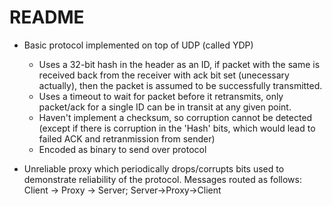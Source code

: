 # README

- Basic protocol implemented on top of UDP (called YDP)
    - Uses a 32-bit hash in the header as an ID, if packet with the same is received back from the receiver with ack bit set (unecessary actually), then the packet is assumed to be successfully transmitted.
    - Uses a timeout to wait for packet before it retransmits, only packet/ack for a single ID can be in transit at any given point.
    - Haven't implement a checksum, so corruption cannot be detected (except if there is corruption in the 'Hash' bits, which would lead to failed ACK and retranmission from sender)
    - Encoded as binary to send over protocol

- Unreliable proxy which periodically drops/corrupts bits used to demonstrate reliability of the protocol. Messages routed as follows: Client -> Proxy -> Server; Server->Proxy->Client
